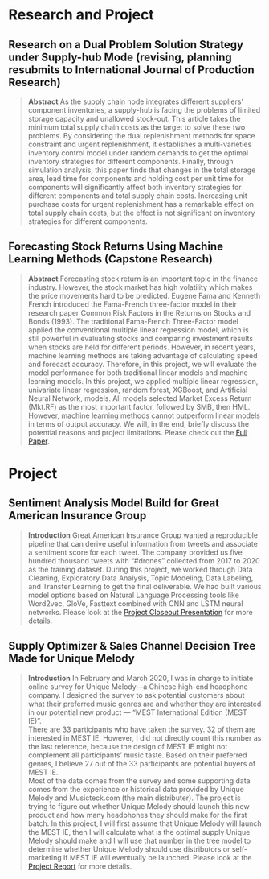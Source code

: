 ---
---

# Research and Project
## Research on a Dual Problem Solution Strategy under Supply-hub Mode (revising, planning resubmits to International Journal of Production Research)
> **Abstract** 
As the supply chain node integrates different suppliers’ component inventories, a supply-hub is facing the problems of limited storage capacity and unallowed stock-out. This article takes the minimum total supply chain costs as the target to solve these two problems. By considering the dual replenishment methods for space constraint and urgent replenishment, it establishes a multi-varieties inventory control model under random demands to get the optimal inventory strategies for different components. Finally, through simulation analysis, this paper finds that changes in the total storage area, lead time for components and holding cost per unit time for components will significantly affect both inventory strategies for different components and total supply chain costs. Increasing unit purchase costs for urgent replenishment has a remarkable effect on total supply chain costs, but the effect is not significant on inventory strategies for different components.
## Forecasting Stock Returns Using Machine Learning Methods (Capstone Research)
>**Abstract** 
Forecasting stock return is an important topic in the finance industry. However, the stock market has high volatility which makes the price movements hard to be predicted. Eugene Fama and Kenneth French introduced the Fama-French three-factor model in their research paper Common Risk Factors in the Returns on Stocks and Bonds (1993). The traditional Fama-French Three-Factor model applied the conventional multiple linear regression model, which is still powerful in evaluating stocks and comparing investment results when stocks are held for different periods. However, in recent years, machine learning methods are taking advantage of calculating speed and forecast accuracy. Therefore, in this project, we will evaluate the model performance for both traditional linear models and machine learning models. In this project, we applied multiple linear regression, univariate linear regression, random forest, XGBoost, and Artificial Neural Network, models. All models selected Market Excess Return (Mkt.RF) as the most important factor, followed by SMB, then HML. However, machine learning methods cannot outperform linear models in terms of output accuracy. We will, in the end, briefly discuss the potential reasons and project limitations.
Please check out the <a href="hengli1029.github.io/docs/CapstoneProject.pdf" target="_blank">Full Paper</a>.
# Project
## Sentiment Analysis Model Build for Great American Insurance Group
>**Introduction**
Great American Insurance Group wanted a reproducible pipeline that can derive useful information from tweets and associate a sentiment score for each tweet. The company provided us five hundred thousand tweets with “#drones” collected from 2017 to 2020 as the training dataset. 
During this project, we worked through Data Cleaning, Exploratory Data Analysis, Topic Modeling, Data Labeling, and Transfer Learning to get the final deliverable. We had built various model options based on Natural Language Processing tools like Word2vec, GloVe, Fasttext combined with CNN and LSTM neural networks. 
Please look at the <a href="hengli1029.github.io/docs/Final Closeout_V2.1.pdf" target="_blank">Project Closeout Presentation</a> for more details.
## Supply Optimizer & Sales Channel Decision Tree Made for Unique Melody
>**Introduction**
In February and March 2020, I was in charge to initiate online survey for Unique Melody—a Chinese high-end headphone company. I designed the survey to ask potential customers about what their preferred music genres are and whether they are interested in our potential new product — “MEST International Edition (MEST IE)”.   
There are 33 participants who have taken the survey. 32 of them are interested in MEST IE. However, I did not directly count this number as the last reference, because the design of MEST IE might not complement all participants’ music taste. Based on their preferred genres, I believe 27 out of the 33 participants are potential buyers of MEST IE.  
Most of the data comes from the survey and some supporting data comes from the experience or historical data provided by Unique Melody and Musicteck.com (the main distributer). 
The project is trying to figure out whether Unique Melody should launch this new product and how many headphones they should make for the first batch. In this project, I will first assume that Unique Melody will launch the MEST IE, then I will calculate what is the optimal supply Unique Melody should make and I will use that number in the tree model to determine whether Unique Melody should use distributors or self-marketing if MEST IE will eventually be launched.
Please look at the <a href="hengli1029.github.io/docs/UM_Project.pdf" target="_blank">Project Report</a> for more details.
